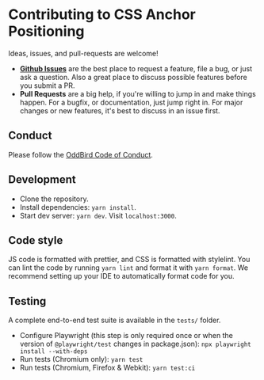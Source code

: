 # Contributing to CSS Anchor Positioning

Ideas, issues, and pull-requests are welcome!

- [**Github Issues**](https://github.com/oddbird/css-anchor-positioning/issues/) are the
  best place to request a feature, file a bug, or just ask a question. Also a
  great place to discuss possible features before you submit a PR.
- **Pull Requests** are a big help, if you're willing to jump in and make things
  happen. For a bugfix, or documentation, just jump right in. For major changes
  or new features, it's best to discuss in an issue first.

## Conduct

Please follow the [OddBird Code of Conduct](https://www.oddbird.net/conduct/).

## Development

- Clone the repository.
- Install dependencies: `yarn install`.
- Start dev server: `yarn dev`. Visit `localhost:3000`.

## Code style

JS code is formatted with prettier, and CSS is formatted with stylelint. You can
lint the code by running `yarn lint` and format it with `yarn format`. We
recommend setting up your IDE to automatically format code for you.

## Testing

A complete end-to-end test suite is available in the `tests/` folder.

- Configure Playwright (this step is only required once or when the version of
  `@playwright/test` changes in package.json): `npx playwright install --with-deps`
- Run tests (Chromium only): `yarn test`
- Run tests (Chromium, Firefox & Webkit): `yarn test:ci`
